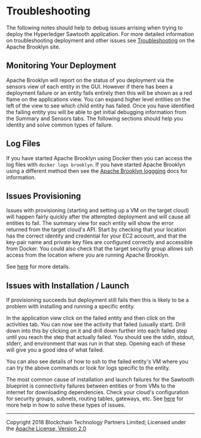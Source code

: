 Troubleshooting
===============

The following notes should help to debug issues arrising when trying to deploy the
Hyperledger Sawtooth application.  For more detailed information on troubleshooting
deployment and other issues see
[Troubleshooting](https://brooklyn.apache.org/v/latest/ops/troubleshooting/index.html)
on the Apache Brooklyn site.

## Monitoring Your Deployment

Apache Brooklyn will report on the status of you deployment via the sensors view of
each entity in the GUI.  However if there has been a deployment failure or an entity fails
entirely then this will be shown as a red flame on the applications view.  You can
expand higher level entities on the left of the view to see which child entity has failed.
Once you have identified the failing entity you will be able to get initial debugging
information from the Summary and Sensors tabs.  The following sections should help you
identity and solve common types of failure.

## Log Files

If you have started Apache Brooklyn using Docker then you can access the log files with
`docker logs brooklyn`. If you have started Apache Brooklyn using a different method then
see the [Apache Brooklyn loggging](https://brooklyn.apache.org/v/latest/ops/logging.html)
docs for information.

## Issues Provisioning

Issues with provisioning (starting and setting up a VM on the target cloud) will happen fairly
quickly after the attempted deployment and will cause all entities to fail.  The summary view
for each entity will show the error returned from the target cloud's API.  Start by checking
that your location has the correct identity and credential for your EC2 account, and that the
key-pair name and private key files are configured correctly and accessible from Docker.  You
could also check that the target security group allows ssh access from the location where you
are running Apache Brooklyn.

See [here](https://brooklyn.apache.org/v/latest/ops/troubleshooting/deployment.html#vm-provisioning-failures)
for more details.

## Issues with Installation / Launch

If provisioning succeeds but deployment still fails then this is likely to be a problem with
installing and running a specific entity.

In the application view click on the failed entity and then click on the activities tab.  You can
now see the activity that failed (usually start).  Drill down into this by clicking on it and drill
down further into each failed step until you reach the step that actually failed.  You should see the
stdin, stdout, stderr, and environment that was run in that step.  Opening each of these will give you
a good idea of what failed.

You can also see details of how to ssh to the failed entity's VM where you can try the above commands
or look for logs specific to the entity.

The most common cause of installation and launch failures for the Sawtooth blueprint is connectivity
failures between entities or from VMs to the internet for downloading dependencies.  Check your
cloud's configuration for security groups, subnets, routing tables, gateways, etc.  See
[here](https://brooklyn.apache.org/v/latest/ops/troubleshooting/connectivity.html) for more help
in how to solve these types of issues.


---
Copyright 2018 Blockchain Technology Partners Limited; Licensed under the [Apache License, Version 2.0](../LICENSE)
